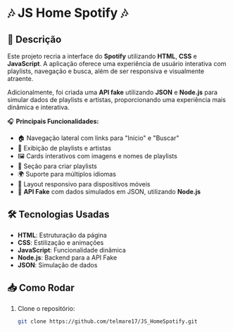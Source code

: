 # 🎶 **JS Home Spotify** 🎶

## 🚀 Descrição

Este projeto recria a interface do **Spotify** utilizando **HTML**, **CSS** e **JavaScript**. A aplicação oferece uma experiência de usuário interativa com playlists, navegação e busca, além de ser responsiva e visualmente atraente. 

Adicionalmente, foi criada uma **API fake** utilizando **JSON** e **Node.js** para simular dados de playlists e artistas, proporcionando uma experiência mais dinâmica e interativa.

🎧 **Principais Funcionalidades:**

- 🏠 Navegação lateral com links para "Início" e "Buscar"
- 🎵 Exibição de playlists e artistas
- 🖼️ Cards interativos com imagens e nomes de playlists
- 🎉 Seção para criar playlists
- 🌍 Suporte para múltiplos idiomas
- 📱 Layout responsivo para dispositivos móveis
- 🔗 **API Fake** com dados simulados em JSON, utilizando **Node.js**

## 🛠️ Tecnologias Usadas

- **HTML**: Estruturação da página
- **CSS**: Estilização e animações
- **JavaScript**: Funcionalidade dinâmica
- **Node.js**: Backend para a API Fake
- **JSON**: Simulação de dados

## 📥 Como Rodar

1. Clone o repositório:
   ```bash
   git clone https://github.com/telmare17/JS_HomeSpotify.git
